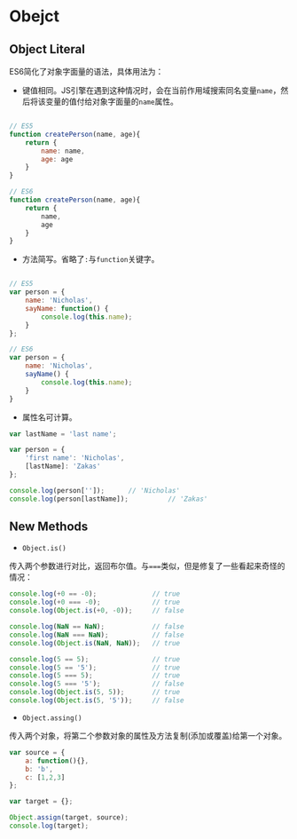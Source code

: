 # Obejct

## Object Literal

ES6简化了对象字面量的语法，具体用法为：

- 键值相同。JS引擎在遇到这种情况时，会在当前作用域搜索同名变量`name`，然后将该变量的值付给对象字面量的`name`属性。

```javascript

// ES5
function createPerson(name, age){
	return {
		name: name,
		age: age
	}
}

// ES6
function createPerson(name, age){
	return {
		name,
		age
	}
}

```

- 方法简写。省略了`:`与`function`关键字。

```javascript

// ES5
var person = {
    name: 'Nicholas',
    sayName: function() {
        console.log(this.name);
    }
};

// ES6
var person = {
	name: 'Nicholas',
	sayName() {
		console.log(this.name);
	}
}

```

- 属性名可计算。

```javascript
var lastName = 'last name';

var person = {
    'first name': 'Nicholas',
    [lastName]: 'Zakas'
};

console.log(person['']);      // 'Nicholas'
console.log(person[lastName]);          // 'Zakas'
```

## New Methods

- `Object.is()`

传入两个参数进行对比，返回布尔值。与`===`类似，但是修复了一些看起来奇怪的情况：

```javascript
console.log(+0 == -0);              // true
console.log(+0 === -0);             // true
console.log(Object.is(+0, -0));     // false

console.log(NaN == NaN);            // false
console.log(NaN === NaN);           // false
console.log(Object.is(NaN, NaN));   // true

console.log(5 == 5);                // true
console.log(5 == '5');              // true
console.log(5 === 5);               // true
console.log(5 === '5');             // false
console.log(Object.is(5, 5));       // true
console.log(Object.is(5, '5'));     // false
```

- `Object.assing()`

传入两个对象，将第二个参数对象的属性及方法复制(添加或覆盖)给第一个对象。

```javascript
var source = {
	a: function(){},
	b: 'b',
	c: [1,2,3]
};

var target = {};

Object.assign(target, source);
console.log(target);
```
